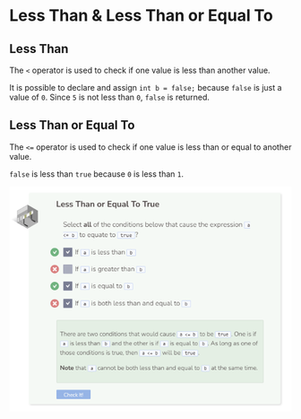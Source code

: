 # Less Than & Less Than or Equal To
## Less Than
The `<` operator is used to check if one value is less than another value.

It is possible to declare and assign `int b = false;` because `false` is just a value of `0`. Since `5` is not less than `0`, `false` is returned.

## Less Than or Equal To
The `<=` operator is used to check if one value is less than or equal to another value.

`false` is less than `true` because `0` is less than `1`.

![Question 2](_assets/Q2.png)